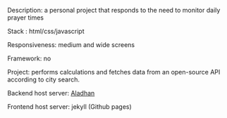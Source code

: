 Description: a personal project that responds to the need to monitor daily prayer times

Stack : html/css/javascript

Responsiveness: medium and wide screens

Framework: no

Project: performs calculations and fetches data from an open-source API according to city search.

Backend host server: [Aladhan](https://aladhan.com/prayer-times-api
)

Frontend host server: jekyll (Github pages)
